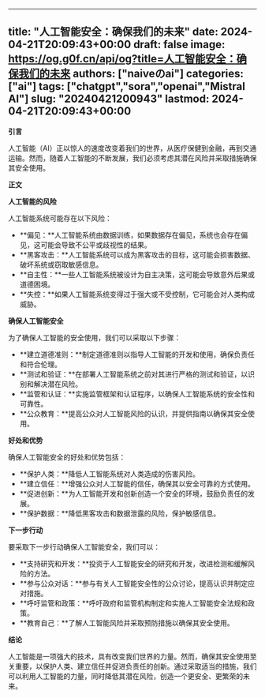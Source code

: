 
---
title: "人工智能安全：确保我们的未来"
date: 2024-04-21T20:09:43+00:00
draft: false
image: https://og.g0f.cn/api/og?title=人工智能安全：确保我们的未来
authors: ["naiveのai"]
categories: ["ai"]
tags: ["chatgpt","sora","openai","Mistral AI"]
slug: "20240421200943"
lastmod: 2024-04-21T20:09:43+00:00
---
**引言**

人工智能（AI）正以惊人的速度改变着我们的世界，从医疗保健到金融，再到交通运输。然而，随着人工智能的不断发展，我们必须考虑其潜在风险并采取措施确保其安全使用。

**正文**

**人工智能的风险**

人工智能系统可能存在以下风险：

- **偏见：**人工智能系统由数据训练，如果数据存在偏见，系统也会存在偏见，这可能会导致不公平或歧视性的结果。
- **黑客攻击：**人工智能系统可以成为黑客攻击的目标，这可能会损害数据、破坏系统或窃取敏感信息。
- **自主性：**一些人工智能系统被设计为自主决策，这可能会导致意外后果或道德困境。
- **失控：**如果人工智能系统变得过于强大或不受控制，它可能会对人类构成威胁。

**确保人工智能安全**

为了确保人工智能的安全使用，我们可以采取以下步骤：

- **建立道德准则：**制定道德准则以指导人工智能的开发和使用，确保负责任和符合伦理。
- **测试和验证：**在部署人工智能系统之前对其进行严格的测试和验证，以识别和解决潜在风险。
- **监管和认证：**实施监管框架和认证程序，以确保人工智能系统的安全性和可靠性。
- **公众教育：**提高公众对人工智能风险的认识，并提供指南以确保其安全使用。

**好处和优势**

确保人工智能安全的好处和优势包括：

- **保护人类：**降低人工智能系统对人类造成的伤害风险。
- **建立信任：**增强公众对人工智能的信任，确保其以安全可靠的方式使用。
- **促进创新：**为人工智能开发和创新创造一个安全的环境，鼓励负责任的发展。
- **保护数据：**降低黑客攻击和数据泄露的风险，保护敏感信息。

**下一步行动**

要采取下一步行动确保人工智能安全，我们可以：

- **支持研究和开发：**投资于人工智能安全的研究和开发，改进检测和缓解风险的方法。
- **参与公众对话：**参与有关人工智能安全性的公众讨论，提高认识并制定应对措施。
- **呼吁监管和政策：**呼吁政府和监管机构制定和实施人工智能安全法规和政策。
- **教育自己：**了解人工智能风险并采取预防措施以确保其安全使用。

**结论**

人工智能是一项强大的技术，具有改变我们世界的力量。然而，确保其安全使用至关重要，以保护人类、建立信任并促进负责任的创新。通过采取适当的措施，我们可以利用人工智能的力量，同时降低其潜在风险，创造一个更安全、更繁荣的未来。